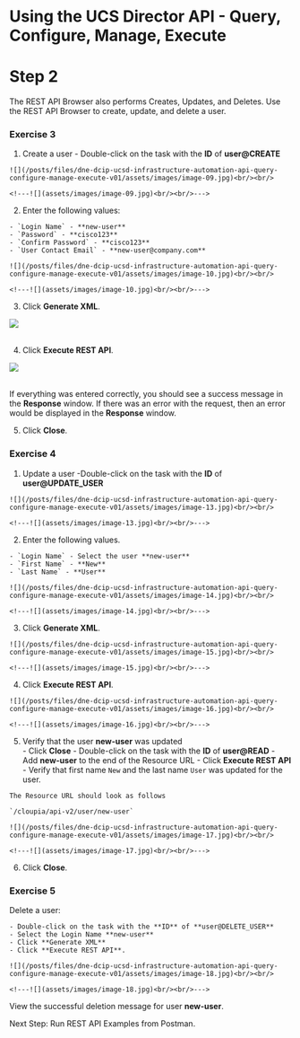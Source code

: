 # Using the UCS Director API - Query, Configure, Manage, Execute

# Step 2
The REST API Browser also performs Creates, Updates, and Deletes. Use the REST API Browser to create, update, and delete a user.

### Exercise 3

  1. Create a user
    - Double-click on the task with the **ID** of **user@CREATE**

    ![](/posts/files/dne-dcip-ucsd-infrastructure-automation-api-query-configure-manage-execute-v01/assets/images/image-09.jpg)<br/><br/>

    <!---![](assets/images/image-09.jpg)<br/><br/>--->

  2. Enter the following values:

    - `Login Name` - **new-user**
    - `Password` - **cisco123**
    - `Confirm Password` - **cisco123**
    - `User Contact Email` - **new-user@company.com**

    ![](/posts/files/dne-dcip-ucsd-infrastructure-automation-api-query-configure-manage-execute-v01/assets/images/image-10.jpg)<br/><br/>

    <!---![](assets/images/image-10.jpg)<br/><br/>--->

  3. Click **Generate XML**.

  ![](/posts/files/dne-dcip-ucsd-infrastructure-automation-api-query-configure-manage-execute-v01/assets/images/image-11.jpg)<br/><br/>

  <!---![](assets/images/image-11.jpg)<br/><br/>--->

  4. Click **Execute REST API**.

  ![](/posts/files/dne-dcip-ucsd-infrastructure-automation-api-query-configure-manage-execute-v01/assets/images/image-12.jpg)<br/><br/>

  <!---![](assets/images/image-12.jpg)<br/><br/>--->

  If everything was entered correctly, you should see a success message in the **Response** window. If there was an error with the request, then an error would be displayed in the **Response** window.

  5. Click **Close**.

### Exercise 4

  1. Update a user
    -Double-click on the task with the **ID** of **user@UPDATE_USER**

    ![](/posts/files/dne-dcip-ucsd-infrastructure-automation-api-query-configure-manage-execute-v01/assets/images/image-13.jpg)<br/><br/>

    <!---![](assets/images/image-13.jpg)<br/><br/>--->

  2. Enter the following values.

    - `Login Name` - Select the user **new-user**
    - `First Name` - **New**
    - `Last Name` - **User**

    ![](/posts/files/dne-dcip-ucsd-infrastructure-automation-api-query-configure-manage-execute-v01/assets/images/image-14.jpg)<br/><br/>

    <!---![](assets/images/image-14.jpg)<br/><br/>--->

  3. Click **Generate XML**.

    ![](/posts/files/dne-dcip-ucsd-infrastructure-automation-api-query-configure-manage-execute-v01/assets/images/image-15.jpg)<br/><br/>

    <!---![](assets/images/image-15.jpg)<br/><br/>--->

  4. Click **Execute REST API**.

    ![](/posts/files/dne-dcip-ucsd-infrastructure-automation-api-query-configure-manage-execute-v01/assets/images/image-16.jpg)<br/><br/>

    <!---![](assets/images/image-16.jpg)<br/><br/>--->

  5. Verify that the user **new-user** was updated      
    - Click **Close**
    - Double-click on the task with the **ID** of **user@READ**
    - Add **new-user** to the end of the Resource URL
    - Click **Execute REST API**
    - Verify that first name `New` and the last name `User` was updated for the user.

    The Resource URL should look as follows

    `/cloupia/api-v2/user/new-user`

    ![](/posts/files/dne-dcip-ucsd-infrastructure-automation-api-query-configure-manage-execute-v01/assets/images/image-17.jpg)<br/><br/>

    <!---![](assets/images/image-17.jpg)<br/><br/>--->

  6. Click **Close**.

### Exercise 5

  Delete a user:  

    - Double-click on the task with the **ID** of **user@DELETE_USER**
    - Select the Login Name **new-user**
    - Click **Generate XML**
    - Click **Execute REST API**.

    ![](/posts/files/dne-dcip-ucsd-infrastructure-automation-api-query-configure-manage-execute-v01/assets/images/image-18.jpg)<br/><br/>

    <!---![](assets/images/image-18.jpg)<br/><br/>--->

  View the successful deletion message for user **new-user**.

Next Step: Run REST API Examples from Postman.
